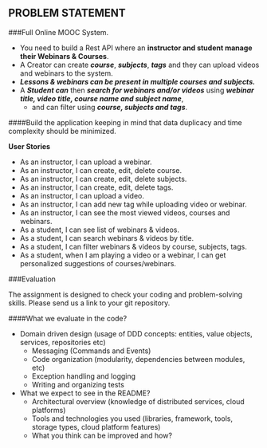 PROBLEM STATEMENT
---

###Full Online MOOC System.

* You need to build a Rest API where an **instructor 
    and student manage their Webinars & Courses**.
* A Creator can create **_course_**, **_subjects_**, **_tags_** and they can upload videos and webinars to the system. 
* **_Lessons & webinars can be present in multiple courses and subjects._**
* A **_Student can_** then **_search for webinars and/or videos_** using **_webinar title, video title, course name and subject name_**, 
  * and can filter using **_course, subjects and tags_**. 
    
####Build the application keeping in mind that data duplicacy and time complexity should be minimized.

**User Stories**
* As an instructor, I can upload a webinar.
* As an instructor, I can create, edit, delete course.
* As an instructor, I can create, edit, delete subjects.
* As an instructor, I can create, edit, delete tags.
* As an instructor, I can upload a video.
* As an instructor, I can add new tag while uploading video or webinar.
* As an instructor, I can see the most viewed videos, courses and webinars.
* As a student, I can see list of webinars & videos.
* As a student, I can search webinars & videos by title.
* As a student, I can filter webinars & videos by course, subjects, tags.
* As a student, when I am playing a video or a webinar, I can get personalized suggestions of courses/webinars.

###Evaluation

The assignment is designed to check your coding and problem-solving skills. Please send us a link to your git repository.

####What we evaluate in the code?
* Domain driven design (usage of DDD concepts: entities, value objects, services, repositories etc)
    * Messaging (Commands and Events)
    * Code organization (modularity, dependencies between modules, etc)
    * Exception handling and logging
    * Writing and organizing tests
* What we expect to see in the README?
    * Architectural overview (knowledge of distributed services, cloud platforms)
    * Tools and technologies you used (libraries, framework, tools, storage types, cloud platform features)
    * What you think can be improved and how?